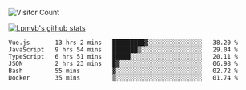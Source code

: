 ![Visitor Count](https://profile-counter.glitch.me/Lpmvb/count.svg)

[![Lpmvb's github stats](https://github-readme-stats.vercel.app/api?username=lpmvb&show_icons=true&title_color=fff&icon_color=79ff97&text_color=9f9f9f&bg_color=151515)](https://github.com/anuraghazra/github-readme-stats)

<!--
Here are some ideas to get you started:

- 🔭 I’m currently working on ...
- 🌱 I’m currently learning ...
- 👯 I’m looking to collaborate on ...
- 🤔 I’m looking for help with ...
- 💬 Ask me about ...
- 📫 How to reach me: ...
- 😄 Pronouns: ...
- ⚡ Fun fact: ...
-->

<!--START_SECTION:waka-->

```text
Vue.js       13 hrs 2 mins   █████████▓░░░░░░░░░░░░░░░   38.20 %
JavaScript   9 hrs 54 mins   ███████▒░░░░░░░░░░░░░░░░░   29.04 %
TypeScript   6 hrs 51 mins   █████░░░░░░░░░░░░░░░░░░░░   20.11 %
JSON         2 hrs 23 mins   █▓░░░░░░░░░░░░░░░░░░░░░░░   06.98 %
Bash         55 mins         ▓░░░░░░░░░░░░░░░░░░░░░░░░   02.72 %
Docker       35 mins         ▒░░░░░░░░░░░░░░░░░░░░░░░░   01.74 %
```

<!--END_SECTION:waka-->
